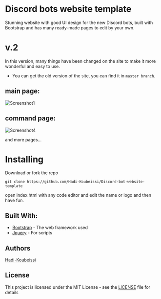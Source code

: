 # Discord bots website template
Stunning website with good UI design for the new Discord bots, built with Bootstrap and has many ready-made pages to edit by your own.

# v.2
In this version, many things have been changed on the site to make it more wonderful and easy to use.
* You can get the old version of the site, you can find it in ``master branch``.

## main page:

![Screenshot1](https://raw.githubusercontent.com/Hadi-Koubeissi/Discord-bot-website-template/Main/assets/Screenshot.PNG)
## command page:
![Screenshot4](https://raw.githubusercontent.com/Hadi-Koubeissi/Discord-bot-website-template/Main/assets/Screen2.PNG)

and more pages...

# Installing
Download or fork the repo

`git clone https://github.com/Hadi-Koubeissi/Discord-bot-website-template`

open index.html with any code editor and edit the name or logo and then have fun.

## Built With: 

* [Bootstrap](https://getbootstrap.com/) - The web framework used
* [Jquery](https://jquery.com/) - For scripts

## Authors

[Hadi-Koubeissi](https://github.com/Hadi-Koubeissi)

## License

This project is licensed under the MIT License - see the [LICENSE](LICENSE) file for details
